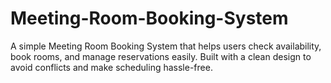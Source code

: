 # Meeting-Room-Booking-System
A simple Meeting Room Booking System that helps users check availability, book rooms, and manage reservations easily. Built with a clean design to avoid conflicts and make scheduling hassle-free.
